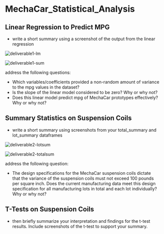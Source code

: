 # MechaCar_Statistical_Analysis

## Linear Regression to Predict MPG
* write a short summary using a screenshot of the output from the linear regression


![deliverable1-lm](https://user-images.githubusercontent.com/93004710/162029548-9743050e-93a8-4062-ab9c-846f18d8f987.png)



![deliverable1-sum](https://user-images.githubusercontent.com/93004710/162029564-031dc352-0585-48de-b45f-804c311cf3ef.png)



address the following questions:

* Which variables/coefficients provided a non-random amount of variance to the mpg values in the dataset?
* Is the slope of the linear model considered to be zero? Why or why not?
* Does this linear model predict mpg of MechaCar prototypes effectively? Why or why not?


## Summary Statistics on Suspension Coils
* write a short summary using screenshots from your total_summary and lot_summary dataframes 

![deliverable2-lotsum](https://user-images.githubusercontent.com/93004710/162032937-01334fef-1d3e-49fb-9ed3-40de5efa2b8e.png)

![deliverable2-totalsum](https://user-images.githubusercontent.com/93004710/162032959-d13f9899-622e-44a4-b951-22cec3ed40f3.png)



address the following question:

* The design specifications for the MechaCar suspension coils dictate that the variance of the suspension coils must not exceed 100 pounds per square inch. Does the current manufacturing data meet this design specification for all manufacturing lots in total and each lot individually? Why or why not?




## T-Tests on Suspension Coils
* then briefly summarize your interpretation and findings for the t-test results. Include screenshots of the t-test to support your summary.

